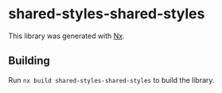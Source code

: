 # shared-styles-shared-styles

This library was generated with [Nx](https://nx.dev).

## Building

Run `nx build shared-styles-shared-styles` to build the library.
